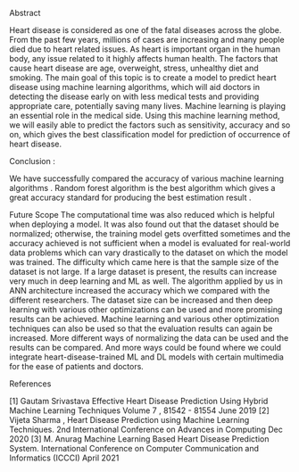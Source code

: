 
Abstract


Heart disease is considered as one of the fatal diseases across the globe. From the past few years, millions of cases are increasing and many people died due to heart related issues. As heart is important organ in the human body, any issue related to it highly affects human health. The factors that cause heart disease are age, overweight, stress, unhealthy diet and smoking. The main goal of this topic is to create a model to predict heart disease using machine learning algorithms, which will aid doctors in detecting the disease early on with less medical tests and providing appropriate care, potentially saving many lives. Machine learning is playing an essential role in the medical side. Using this machine learning method, we will easily able to predict the factors such as sensitivity, accuracy and so on, which gives the best classification model for prediction of occurrence of heart disease.


 

Conclusion : 

We have successfully compared the accuracy of various machine learning algorithms . Random forest algorithm is the best algorithm which gives a great accuracy standard for producing the best estimation result .  


Future Scope
The computational time was also reduced which is helpful when deploying a model. It was also found out that the dataset should be normalized; otherwise, the training model gets overfitted sometimes and the accuracy achieved is not sufficient when a model is evaluated for real-world data problems which can vary drastically to the dataset on which the model was trained. The difficulty which came here is that the sample size of the dataset is not large. If a large dataset is present, the results can increase very much in deep learning and ML as well. The algorithm applied by us in ANN architecture increased the accuracy which we compared with the different researchers. The dataset size can be increased and then deep learning with various other optimizations can be used and more promising results can be achieved. Machine learning and various other optimization techniques can also be used so that the evaluation results can again be increased. More different ways of normalizing the data can be used and the results can be compared. And more ways could be found where we could integrate heart-disease-trained ML and DL models with certain multimedia for the ease of patients and doctors.

References

[1] Gautam Srivastava Effective Heart Disease Prediction Using Hybrid Machine Learning Techniques Volume 7 , 81542 - 81554 June 2019
[2] Vijeta Sharma  , Heart Disease Prediction using Machine Learning Techniques. 2nd International Conference on Advances in Computing Dec 2020 
[3] M. Anurag Machine Learning Based Heart Disease Prediction System. International Conference on Computer Communication and Informatics (ICCCI) April 2021
